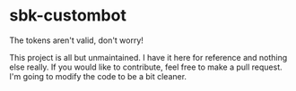 # sbk-custombot

The tokens aren't valid, don't worry!

This project is all but unmaintained. I have it here for reference and nothing else really. If you would like to contribute, feel free to make a pull request. I'm going to modify the code to be a bit cleaner.
